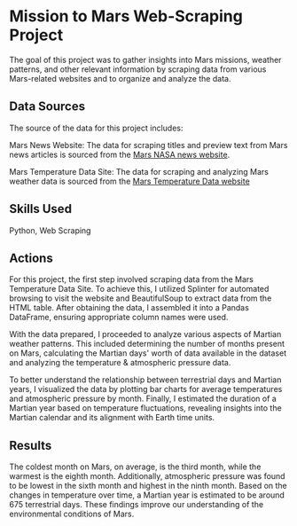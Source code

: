 # Mission to Mars Web-Scraping Project

The goal of this project was to gather insights into Mars missions, weather patterns, and other relevant information by scraping data from various Mars-related websites and to organize and analyze the data.

## Data Sources
The source of the data for this project includes:

Mars News Website: The data for scraping titles and preview text from Mars news articles is sourced from the <a href="https://mars.nasa.gov/news/">Mars NASA news website</a>.

Mars Temperature Data Site: The data for scraping and analyzing Mars weather data is sourced from the <a href="https://data-class-mars-challenge.s3.amazonaws.com/Mars/index.html">Mars Temperature Data website</a>

## Skills Used 
Python, Web Scraping 

## Actions
For this project, the first step involved scraping data from the Mars Temperature Data Site. To achieve this, I utilized Splinter for automated browsing to visit the website and BeautifulSoup to extract data from the HTML table. After obtaining the data, I assembled it into a Pandas DataFrame, ensuring appropriate column names were used.

With the data prepared, I proceeded to analyze various aspects of Martian weather patterns. This included determining the number of months present on Mars, calculating the Martian days' worth of data available in the dataset and analyzing the temperature & atmospheric pressure data.

To better understand the relationship between terrestrial days and Martian years, I visualized the data by plotting bar charts for average temperatures and atmospheric pressure by month. Finally, I estimated the duration of a Martian year based on temperature fluctuations, revealing insights into the Martian calendar and its alignment with Earth time units.

## Results 

The coldest month on Mars, on average, is the third month, while the warmest is the eighth month. Additionally, atmospheric pressure was found to be lowest in the sixth month and highest in the ninth month. Based on the changes in temperature over time, a Martian year is estimated to be around 675 terrestrial days. These findings improve our understanding of the environmental conditions of Mars. 